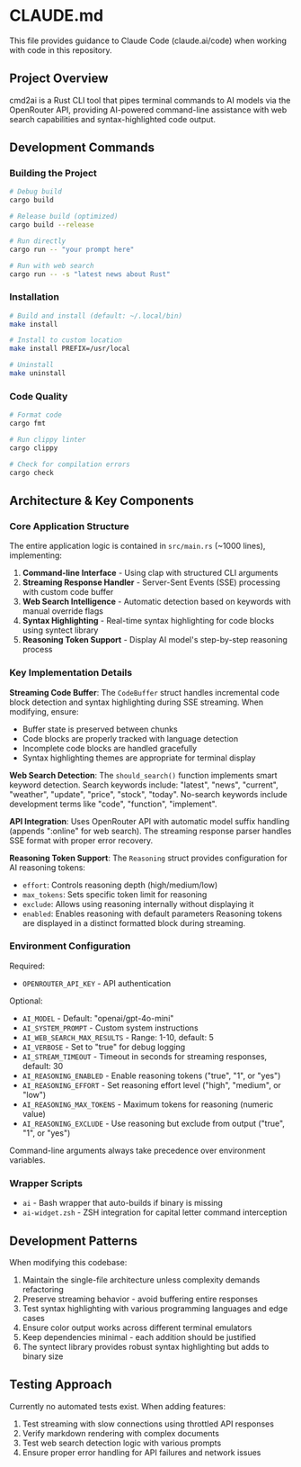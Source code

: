 # CLAUDE.md

This file provides guidance to Claude Code (claude.ai/code) when working with code in this repository.

## Project Overview

cmd2ai is a Rust CLI tool that pipes terminal commands to AI models via the OpenRouter API, providing AI-powered command-line assistance with web search capabilities and syntax-highlighted code output.

## Development Commands

### Building the Project
```bash
# Debug build
cargo build

# Release build (optimized)
cargo build --release

# Run directly
cargo run -- "your prompt here"

# Run with web search
cargo run -- -s "latest news about Rust"
```

### Installation
```bash
# Build and install (default: ~/.local/bin)
make install

# Install to custom location
make install PREFIX=/usr/local

# Uninstall
make uninstall
```

### Code Quality
```bash
# Format code
cargo fmt

# Run clippy linter
cargo clippy

# Check for compilation errors
cargo check
```

## Architecture & Key Components

### Core Application Structure
The entire application logic is contained in `src/main.rs` (~1000 lines), implementing:

1. **Command-line Interface** - Using clap with structured CLI arguments
2. **Streaming Response Handler** - Server-Sent Events (SSE) processing with custom code buffer
3. **Web Search Intelligence** - Automatic detection based on keywords with manual override flags
4. **Syntax Highlighting** - Real-time syntax highlighting for code blocks using syntect library
5. **Reasoning Token Support** - Display AI model's step-by-step reasoning process

### Key Implementation Details

**Streaming Code Buffer**: The `CodeBuffer` struct handles incremental code block detection and syntax highlighting during SSE streaming. When modifying, ensure:
- Buffer state is preserved between chunks
- Code blocks are properly tracked with language detection
- Incomplete code blocks are handled gracefully
- Syntax highlighting themes are appropriate for terminal display

**Web Search Detection**: The `should_search()` function implements smart keyword detection. Search keywords include: "latest", "news", "current", "weather", "update", "price", "stock", "today". No-search keywords include development terms like "code", "function", "implement".

**API Integration**: Uses OpenRouter API with automatic model suffix handling (appends ":online" for web search). The streaming response parser handles SSE format with proper error recovery.

**Reasoning Token Support**: The `Reasoning` struct provides configuration for AI reasoning tokens:
- `effort`: Controls reasoning depth (high/medium/low)
- `max_tokens`: Sets specific token limit for reasoning
- `exclude`: Allows using reasoning internally without displaying it
- `enabled`: Enables reasoning with default parameters
Reasoning tokens are displayed in a distinct formatted block during streaming.

### Environment Configuration
Required:
- `OPENROUTER_API_KEY` - API authentication

Optional:
- `AI_MODEL` - Default: "openai/gpt-4o-mini"
- `AI_SYSTEM_PROMPT` - Custom system instructions
- `AI_WEB_SEARCH_MAX_RESULTS` - Range: 1-10, default: 5
- `AI_VERBOSE` - Set to "true" for debug logging
- `AI_STREAM_TIMEOUT` - Timeout in seconds for streaming responses, default: 30
- `AI_REASONING_ENABLED` - Enable reasoning tokens ("true", "1", or "yes")
- `AI_REASONING_EFFORT` - Set reasoning effort level ("high", "medium", or "low")
- `AI_REASONING_MAX_TOKENS` - Maximum tokens for reasoning (numeric value)
- `AI_REASONING_EXCLUDE` - Use reasoning but exclude from output ("true", "1", or "yes")

Command-line arguments always take precedence over environment variables.

### Wrapper Scripts
- `ai` - Bash wrapper that auto-builds if binary is missing
- `ai-widget.zsh` - ZSH integration for capital letter command interception

## Development Patterns

When modifying this codebase:
1. Maintain the single-file architecture unless complexity demands refactoring
2. Preserve streaming behavior - avoid buffering entire responses
3. Test syntax highlighting with various programming languages and edge cases
4. Ensure color output works across different terminal emulators
5. Keep dependencies minimal - each addition should be justified
6. The syntect library provides robust syntax highlighting but adds to binary size

## Testing Approach

Currently no automated tests exist. When adding features:
1. Test streaming with slow connections using throttled API responses
2. Verify markdown rendering with complex documents
3. Test web search detection logic with various prompts
4. Ensure proper error handling for API failures and network issues